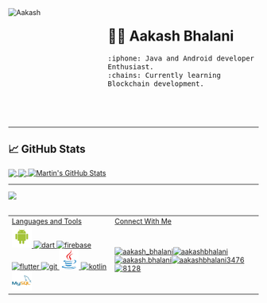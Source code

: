 <img align="left" width="200" height="200" alt="Aakash" src="https://media.giphy.com/media/SWoSkN6DxTszqIKEqv/giphy.gif"/>

<h1 align="left">👨‍💻 Aakash Bhalani</h1>

<p align="left">
  <samp> :iphone: Java and Android developer Enthusiast.</samp>
	<br/>
  <samp> :chains: Currently learning Blockchain development.</samp>

  </p>
<br> <br>
<br>
 <hr>
 
 ## &#x1f4c8; GitHub Stats

<a href="https://github.com/Aakash1121/APID-web-app">
  <img align="center" src="https://github-readme-stats.vercel.app/api/pin/?username=Aakash1121&repo=APID-web-app&title_color=ffffff&text_color=c9cacc&icon_color=2bbc8a&bg_color=1d1f21&border_color=0062FF" />
</a>

<a href="https://github.com/Aakash1121/TMDBClient">
  <img align="center" src="https://github-readme-stats.vercel.app/api/pin/?username=Aakash1121&repo=TMDBClient&title_color=ffffff&text_color=c9cacc&icon_color=2bbc8a&bg_color=1d1f21&border_color=0062FF" />
</a>  

</a>
<a href="https://github.com/Aakash1121/Aakash1121">
  <img align="center" src="https://github-readme-stats.vercel.app/api?username=Aakash1121&show_icons=true&line_height=27&count_private=true&title_color=ffffff&text_color=c9cacc&icon_color=2bbc8a&bg_color=1d1f21&border_color=0062FF" alt="Martin's GitHub Stats" />
</a>

<hr>

 <a href="https://github.com/Aakash1121/Aakash1121">
  <img align="left"  src="https://github-readme-stats.vercel.app/api/top-langs/?username=Aakash1121&hide=java,html,tex&title_color=ffffff&text_color=c9cacc&icon_color=2bbc8a&bg_color=1d1f21&langs_count=3&border_color=FFFF00" />
	
<br> <br>
	
<table>
  <tr >
      <td>
      Languages and Tools
      </td>
      <td>
      Connect With Me 
      </td>
      
  </tr>
	<tr>
		<td>
			<!-- Languages and Tools -->
			 <a href="https://developer.android.com" target="_blank" rel="noreferrer"> <img src="https://raw.githubusercontent.com/devicons/devicon/master/icons/android/android-original-wordmark.svg" alt="android" width="40" height="40"/> </a> <a href="https://dart.dev" target="_blank" rel="noreferrer"> <img src="https://www.vectorlogo.zone/logos/dartlang/dartlang-icon.svg" alt="dart" width="40" height="40"/> </a> <a href="https://firebase.google.com/" target="_blank" rel="noreferrer"> <img src="https://www.vectorlogo.zone/logos/firebase/firebase-icon.svg" alt="firebase" width="40" height="40"/> </a> <a href="https://flutter.dev" target="_blank" rel="noreferrer"> <img src="https://www.vectorlogo.zone/logos/flutterio/flutterio-icon.svg" alt="flutter" width="40" height="40"/> </a> <a href="https://git-scm.com/" target="_blank" rel="noreferrer"> <img src="https://www.vectorlogo.zone/logos/git-scm/git-scm-icon.svg" alt="git" width="40" height="40"/> </a> <a href="https://www.java.com" target="_blank" rel="noreferrer"> <img src="https://raw.githubusercontent.com/devicons/devicon/master/icons/java/java-original.svg" alt="java" width="40" height="40"/> </a> <a href="https://kotlinlang.org" target="_blank" rel="noreferrer"> <img src="https://www.vectorlogo.zone/logos/kotlinlang/kotlinlang-icon.svg" alt="kotlin" width="40" height="40"/> </a> <a href="https://www.mysql.com/" target="_blank" rel="noreferrer"> <img src="https://raw.githubusercontent.com/devicons/devicon/master/icons/mysql/mysql-original-wordmark.svg" alt="mysql" width="40" height="40"/> </a>
	 </td>
		<td>
			<!--  Connect With Me -->
			<a href="https://twitter.com/aakash_bhalani" target="blank" rel="noreferrer"><img src="https://raw.githubusercontent.com/rahuldkjain/github-profile-readme-generator/master/src/images/icons/Social/twitter.svg" alt="aakash_bhalani" height="30" width="40" /></a><a href="https://linkedin.com/in/aakashbhalani" target="blank" rel="noreferrer"><img src="https://raw.githubusercontent.com/rahuldkjain/github-profile-readme-generator/master/src/images/icons/Social/linked-in-alt.svg" alt="aakashbhalani" height="30" width="40" /></a><a href="https://instagram.com/aakash.bhalani" target="blank" rel="noreferrer"><img src="https://raw.githubusercontent.com/rahuldkjain/github-profile-readme-generator/master/src/images/icons/Social/instagram.svg" alt="aakash.bhalani" height="30" width="40" /></a><a href="https://leetcode.com/aakashbhalani3476/" target="blank" rel="noreferrer"><img src="https://raw.githubusercontent.com/rahuldkjain/github-profile-readme-generator/master/src/images/icons/Social/leet-code.svg" alt="aakashbhalani3476" height="30" width="40" /></a><a href="https://discord.gg/8128" target="blank" ><img src="https://raw.githubusercontent.com/rahuldkjain/github-profile-readme-generator/master/src/images/icons/Social/discord.svg" alt="8128" height="30" width="40" /></a>
		</td>
   
</table>
<!---
<h3>open source projects</h3>


| Project  🚧 | Stars :star: | Forks 🍴 | Issues ❌ | Pull Requests 🌿 |
|---------|-------|-------|--------|---------------|
| Jsoning | ![GitHub stars](https://img.shields.io/github/stars/Aakash1121/jsoning?style=for-the-badge) | ![GitHub Forks](https://img.shields.io/github/forks/Aakash1121/jsoning?style=for-the-badge) | ![GitHub Issues](https://img.shields.io/github/issues/Aakash1121/jsoning?style=for-the-badge) | ![GitHub PRs](https://img.shields.io/github/issues-pr/Aakash1121/jsoning?style=for-the-badge) |
| MarkMe | ![GitHub stars](https://img.shields.io/github/stars/Aakash1121/markme?style=for-the-badge) | ![GitHub Forks](https://img.shields.io/github/forks/Aakash1121Aakash1121Aakash1121Aakash1121Aakash1121Aakash1121Aakash1121Aakash1121Aakash1121/markme?style=for-the-badge) | ![GitHub Issues](https://img.shields.io/github/issues/Aakash1121/markme?style=for-the-badge) | ![GitHub PRs](https://img.shields.io/github/issues-pr/Aakash1121Aakash1121Aakash1121Aakash1121Aakash1121Aakash1121Aakash1121Aakash1121/markme?style=for-the-badge) |
| GlitchyPastePen | ![GitHub stars](https://img.shields.io/github/stars/Aakash1121/GlitchyPastePen?style=for-the-badge) | ![GitHub Forks](https://img.shields.io/github/forks/Aakash1121Aakash1121Aakash1121Aakash1121Aakash1121Aakash1121Aakash1121/GlitchyPastePen?style=for-the-badge) | ![GitHub Issues](https://img.shields.io/github/issues/Aakash1121Aakash1121Aakash1121Aakash1121Aakash1121Aakash1121/GlitchyPastePen?style=for-the-badge) | ![GitHub PRs](https://img.shields.io/github/issues-pr/Aakash1121/GlitchyPastePen?style=for-the-badge) |
| REHeader | ![GitHub stars](https://img.shields.io/github/stars/Aakash1121/REHeader?style=for-the-badge) | ![GitHub Forks](https://img.shields.io/github/forks/Aakash1121Aakash1121Aakash1121Aakash1121Aakash1121/jsoning?style=for-the-badge) | ![GitHub Issues](https://img.shields.io/github/issues/Aakash1121Aakash1121Aakash1121Aakash1121/REHeader?style=for-the-badge) | ![GitHub PRs](https://img.shields.io/github/issues-pr/Aakash1121Aakash1121Aakash1121/REHeader?style=for-the-badge) |
| personal-website | ![GitHub stars](https://img.shields.io/github/stars/Aakash1121Aakash1121/personal-website?style=for-the-badge) | ![GitHub Forks](https://img.shields.io/github/forks/Aakash1121/personal-website?style=for-the-badge) | ![GitHub Issues](https://img.shields.io/github/issues/Aakash1121/personal-website?style=for-the-badge) | ![GitHub PRs](https://img.shields.io/github/issues-pr/Aakash1121/personal-website?style=for-the-badge) |
| vue-utterances | ![GitHub stars](https://img.shields.io/github/stars/Aakash1121/vue-utterances?style=for-the-badge) | ![GitHub Forks](https://img.shields.io/github/forks/Aakash1121/vue-utterances?style=for-the-badge) | ![GitHub Issues](https://img.shields.io/github/issues/Aakash1121/vue-utterances?style=for-the-badge) | ![GitHub PRs](https://img.shields.io/github/issues-pr/Aakash1121/vue-utterances?style=for-the-badge) |
-->
